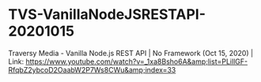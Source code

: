 # TVS-VanillaNodeJSRESTAPI-20201015
Traversy Media - Vanilla Node.js REST API | No Framework (Oct 15, 2020) | Link: https://www.youtube.com/watch?v=_1xa8Bsho6A&amp;list=PLillGF-RfqbZ2ybcoD2OaabW2P7Ws8CWu&amp;index=33
